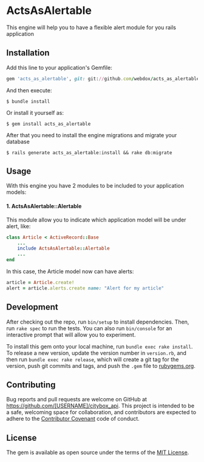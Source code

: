 # ActsAsAlertable
This engine will help you to have a flexible alert module for you rails application

## Installation

Add this line to your application's Gemfile:

```ruby
gem 'acts_as_alertable', git: git://github.com/webdox/acts_as_alertable
```

And then execute:

    $ bundle install

Or install it yourself as:

    $ gem install acts_as_alertable

After that you need to install the engine migrations and migrate your database

	$ rails generate acts_as_alertable:install && rake db:migrate

## Usage

With this engine you have 2 modules to be included to your application models:

#### 1. ActsAsAlertable::Alertable
This module allow you to indicate which application model will be under alert, like:
```ruby
class Article < ActiveRecord::Base
	...
	include ActsAsAlertable::Alertable
	...
end

```
In this case, the Article model now can have alerts:

```ruby
article = Article.create!
alert = article.alerts.create name: "Alert for my article"
```


## Development

After checking out the repo, run `bin/setup` to install dependencies. Then, run `rake spec` to run the tests. You can also run `bin/console` for an interactive prompt that will allow you to experiment.

To install this gem onto your local machine, run `bundle exec rake install`. To release a new version, update the version number in `version.rb`, and then run `bundle exec rake release`, which will create a git tag for the version, push git commits and tags, and push the `.gem` file to [rubygems.org](https://rubygems.org).

## Contributing

Bug reports and pull requests are welcome on GitHub at https://github.com/[USERNAME]/citybox_api. This project is intended to be a safe, welcoming space for collaboration, and contributors are expected to adhere to the [Contributor Covenant](contributor-covenant.org) code of conduct.


## License

The gem is available as open source under the terms of the [MIT License](http://opensource.org/licenses/MIT).
